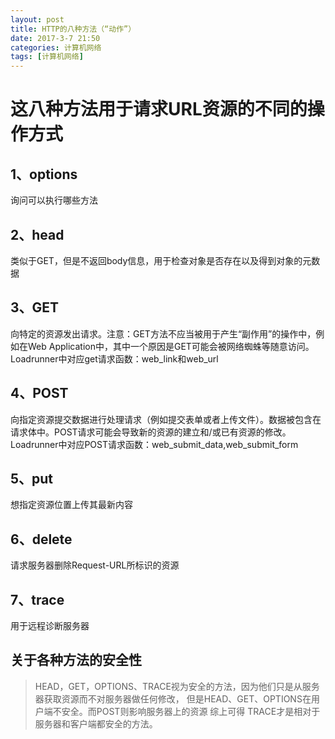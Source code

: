 ```yaml
---
layout: post
title: HTTP的八种方法（“动作”）
date: 2017-3-7 21:50
categories: 计算机网络
tags: [计算机网络]
---
```

# 这八种方法用于请求URL资源的不同的操作方式
## 1、options
询问可以执行哪些方法
## 2、head
类似于GET，但是不返回body信息，用于检查对象是否存在以及得到对象的元数据
## 3、GET
向特定的资源发出请求。注意：GET方法不应当被用于产生“副作用”的操作中，例如在Web Application中，其中一个原因是GET可能会被网络蜘蛛等随意访问。Loadrunner中对应get请求函数：web_link和web_url
## 4、POST
向指定资源提交数据进行处理请求（例如提交表单或者上传文件）。数据被包含在请求体中。POST请求可能会导致新的资源的建立和/或已有资源的修改。 Loadrunner中对应POST请求函数：web_submit_data,web_submit_form
## 5、put
想指定资源位置上传其最新内容
## 6、delete
请求服务器删除Request-URL所标识的资源
## 7、trace
用于远程诊断服务器

## 关于各种方法的安全性
> HEAD，GET，OPTIONS、TRACE视为安全的方法，因为他们只是从服务器获取资源而不对服务器做任何修改，
但是HEAD、GET、OPTIONS在用户端不安全。而POST则影响服务器上的资源
综上可得 TRACE才是相对于服务器和客户端都安全的方法。

